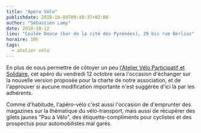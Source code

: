 ```yaml
---
title: "Apéro Vélo"
publishdate: 2018-10-08T09:48:37+02:00
author: "Sébastien Lamy"
date: 2018-10-12
lieu: "Coulée Douce (bar de la cité des Pyrénées), 29 bis rue Berlioz"
horaire: 18h
tags:
  - atelier vélo
---
```


En plus de nous permettre de côtoyer un peu [l'Atelier Vélo Participatif et 
Solidaire][], cet apéro du vendredi 12 octobre sera l'occasion d'échanger sur la 
nouvelle version proposée pour la charte de notre association, et de 
l'approuver si aucune modification importante n'est suggérée d'ici là par les 
adhérents.

Comme d'habitude, l'apéro-vélo c'est aussi l'occasion de d'emprunter des 
magazines sur la thématique du vélo-transport, mais aussi de récupérer des 
gilets jaunes "Pau à Vélo", des étiquette-compliments pour cyclistes et des 
prospectus pour automobilistes mal garés.

[l'Atelier Vélo Participatif et Solidaire]: http://ateliervelopau.fr/